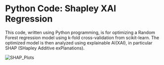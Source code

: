 # Python Code: Shapley XAI Regression

This code, written using Python programming, is for optimizing a Random Forest regression model using k-fold cross-validation from scikit-learn. The optimized model is then analyzed using explainable AI(XAI), in particular SHAP (SHapley Additive exPlanations). 

![SHAP_Plots](https://github.com/RemoteSenseiMichael/Python_Code_Shapley_XAI_Regression/assets/83989128/797e588f-7821-4195-9cee-45f95059f622)
